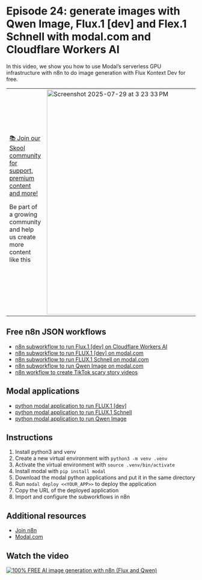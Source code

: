 # Episode 24: generate images with Qwen Image, Flux.1 [dev] and Flex.1 Schnell with modal.com and Cloudflare Workers AI

In this video, we show you how to use Modal’s serverless GPU infrastructure with n8n to do image generation with Flux Kontext Dev for free.

<table>
  <tr>
    <td>
      <a href="https://www.skool.com/ai-agents-az/about">📚 Join our Skool community for support, premium content and more!</a>
      <p>Be part of a growing community and help us create more content like this</p>
    </td>
    <td>
      <img width="548" height="596" alt="Screenshot 2025-07-29 at 3 23 33 PM" src="https://github.com/user-attachments/assets/d687b58d-92d0-44c0-93f8-7be23d3cb80c" />
    </td>
  </tr>
</table>

## Free n8n JSON workflows

- [n8n subworkflow to run Flux.1 [dev] on Cloudflare Workers AI](n8n_cloudflare_flux_schnell.json)
- [n8n subworkflow to run FLUX.1 [dev] on modal.com](n8n_modal_flux_dev.json)
- [n8n subworkflow to run FLUX.1 Schnell on modal.com](n8n_modal_flux_schnell.json)
- [n8n subworkflow to run Qwen Image on modal.com](n8n_modal_qwen.json)
- [n8n workflow to create TikTok scary story videos](n8n_tiktok_scary.json)

## Modal applications

- [python modal application to run FLUX.1 [dev]](modal_nunchaku_flux_dev.py)
- [python modal application to run FLUX.1 Schnell](modal_nunchaku_flux_schnell.py)
- [python modal application to run Qwen Image](modal_nunchaku_qwen.py)

## Instructions

1. Install python3 and venv
2. Create a new virtual environment with `python3 -m venv .venv`
3. Activate the virtual environment with `source .venv/bin/activate`
4. Install modal with `pip install modal`
5. Download the modal python applications and put it in the same directory
6. Run `modal deploy <<YOUR_APP>>` to deploy the application
7. Copy the URL of the deployed application
8. Import and configure the subworkflows in n8n

## Additional resources

- [Join n8n](https://n8n.partnerlinks.io/fenoo5ekqs1g)
- [Modal.com](https://modal.com)

## Watch the video

[![100% FREE AI image generation with n8n (Flux and Qwen)
](https://img.youtube.com/vi/2tycZNP5_IA/0.jpg)](https://www.youtube.com/watch?v=2tycZNP5_IA)
